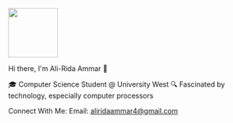 
<img src="https://media.giphy.com/media/v1.Y2lkPTc5MGI3NjExZm4wdWRienkza25odmk2cHg2czNsdHc3aTVqemRnMTIxMzRwcjYwYyZlcD12MV9pbnRlcm5hbF9naWZfYnlfaWQmY3Q9Zw/llarwdtFqG63IlqUR1/giphy.gif" width="100" height="100">


Hi there, I'm Ali-Rida Ammar 👋

🎓 Computer Science Student @ University West
🔍 Fascinated by technology, especially computer processors

Connect With Me:
Email: aliridaammar4@gmail.com

